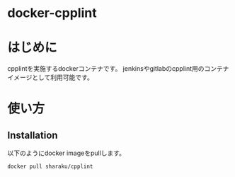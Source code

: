 docker-cpplint
===============

# はじめに
cpplintを実施するdockerコンテナです。
jenkinsやgitlabのcpplint用のコンテナイメージとして利用可能です。

# 使い方

## Installation

以下のようにdocker imageをpullします。

    docker pull sharaku/cpplint

